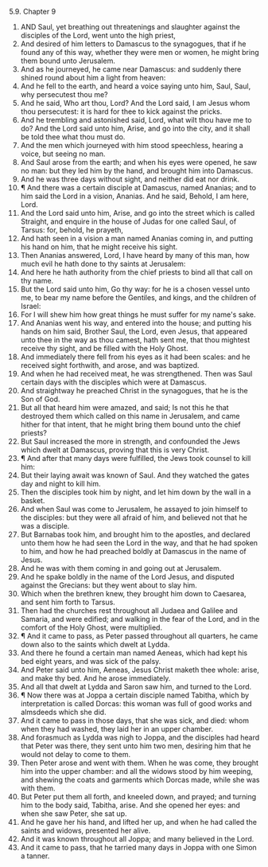 5.9. Chapter 9
1. AND Saul, yet breathing out threatenings and slaughter against the disciples of the Lord, went unto the high priest,
2. And desired of him letters to Damascus to the synagogues, that if he found any of this way, whether they were men or women, he might bring them bound unto Jerusalem.
3. And as he journeyed, he came near Damascus: and suddenly there shined round about him a light from heaven:
4. And he fell to the earth, and heard a voice saying unto him, Saul, Saul, why persecutest thou me?
5. And he said, Who art thou, Lord? And the Lord said, I am Jesus whom thou persecutest: it is hard for thee to kick against the pricks.
6. And he trembling and astonished said, Lord, what wilt thou have me to do? And the Lord said unto him, Arise, and go into the city, and it shall be told thee what thou must do.
7. And the men which journeyed with him stood speechless, hearing a voice, but seeing no man.
8. And Saul arose from the earth; and when his eyes were opened, he saw no man: but they led him by the hand, and brought him into Damascus.
9. And he was three days without sight, and neither did eat nor drink.
10. ¶ And there was a certain disciple at Damascus, named Ananias; and to him said the Lord in a vision, Ananias. And he said, Behold, I am here, Lord.
11. And the Lord said unto him, Arise, and go into the street which is called Straight, and enquire in the house of Judas for one called Saul, of Tarsus: for, behold, he prayeth,
12. And hath seen in a vision a man named Ananias coming in, and putting his hand on him, that he might receive his sight.
13. Then Ananias answered, Lord, I have heard by many of this man, how much evil he hath done to thy saints at Jerusalem:
14. And here he hath authority from the chief priests to bind all that call on thy name.
15. But the Lord said unto him, Go thy way: for he is a chosen vessel unto me, to bear my name before the Gentiles, and kings, and the children of Israel:
16. For I will shew him how great things he must suffer for my name's sake.
17. And Ananias went his way, and entered into the house; and putting his hands on him said, Brother Saul, the Lord, even Jesus, that appeared unto thee in the way as thou camest, hath sent me, that thou mightest receive thy sight, and be filled with the Holy Ghost.
18. And immediately there fell from his eyes as it had been scales: and he received sight forthwith, and arose, and was baptized.
19. And when he had received meat, he was strengthened. Then was Saul certain days with the disciples which were at Damascus.
20. And straightway he preached Christ in the synagogues, that he is the Son of God.
21. But all that heard him were amazed, and said; Is not this he that destroyed them which called on this name in Jerusalem, and came hither for that intent, that he might bring them bound unto the chief priests?
22. But Saul increased the more in strength, and confounded the Jews which dwelt at Damascus, proving that this is very Christ.
23. ¶ And after that many days were fulfilled, the Jews took counsel to kill him:
24. But their laying await was known of Saul. And they watched the gates day and night to kill him.
25. Then the disciples took him by night, and let him down by the wall in a basket.
26. And when Saul was come to Jerusalem, he assayed to join himself to the disciples: but they were all afraid of him, and believed not that he was a disciple.
27. But Barnabas took him, and brought him to the apostles, and declared unto them how he had seen the Lord in the way, and that he had spoken to him, and how he had preached boldly at Damascus in the name of Jesus.
28. And he was with them coming in and going out at Jerusalem.
29. And he spake boldly in the name of the Lord Jesus, and disputed against the Grecians: but they went about to slay him.
30. Which when the brethren knew, they brought him down to Caesarea, and sent him forth to Tarsus.
31. Then had the churches rest throughout all Judaea and Galilee and Samaria, and were edified; and walking in the fear of the Lord, and in the comfort of the Holy Ghost, were multiplied.
32. ¶ And it came to pass, as Peter passed throughout all quarters, he came down also to the saints which dwelt at Lydda.
33. And there he found a certain man named Aeneas, which had kept his bed eight years, and was sick of the palsy.
34. And Peter said unto him, Aeneas, Jesus Christ maketh thee whole: arise, and make thy bed. And he arose immediately.
35. And all that dwelt at Lydda and Saron saw him, and turned to the Lord.
36. ¶ Now there was at Joppa a certain disciple named Tabitha, which by interpretation is called Dorcas: this woman was full of good works and almsdeeds which she did.
37. And it came to pass in those days, that she was sick, and died: whom when they had washed, they laid her in an upper chamber.
38. And forasmuch as Lydda was nigh to Joppa, and the disciples had heard that Peter was there, they sent unto him two men, desiring him that he would not delay to come to them.
39. Then Peter arose and went with them. When he was come, they brought him into the upper chamber: and all the widows stood by him weeping, and shewing the coats and garments which Dorcas made, while she was with them.
40. But Peter put them all forth, and kneeled down, and prayed; and turning him to the body said, Tabitha, arise. And she opened her eyes: and when she saw Peter, she sat up.
41. And he gave her his hand, and lifted her up, and when he had called the saints and widows, presented her alive.
42. And it was known throughout all Joppa; and many believed in the Lord.
43. And it came to pass, that he tarried many days in Joppa with one Simon a tanner.

